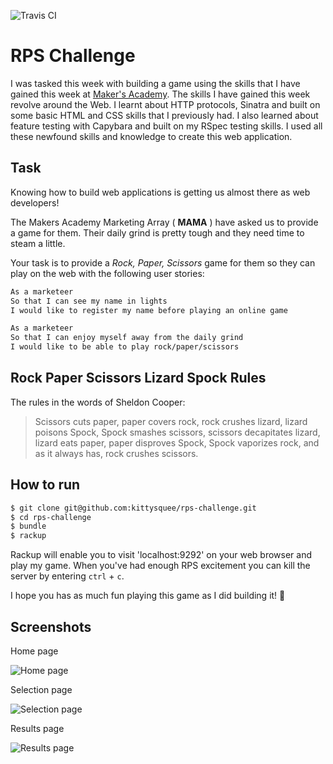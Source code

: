 ![Travis CI](https://travis-ci.org/kittysquee/rps-challenge.svg?branch=master)

# RPS Challenge

I was tasked this week with building a game using the skills that I have gained this week at [Maker's Academy](www.makersacademy.com). The skills I have gained this week revolve around the Web. I learnt about HTTP protocols, Sinatra and built on some basic HTML and CSS skills that I previously had. I also learned about feature testing with Capybara and built on my RSpec testing skills. I used all these newfound skills and knowledge to create this web application.

Task
----

Knowing how to build web applications is getting us almost there as web developers!

The Makers Academy Marketing Array ( **MAMA** ) have asked us to provide a game for them. Their daily grind is pretty tough and they need time to steam a little.

Your task is to provide a _Rock, Paper, Scissors_ game for them so they can play on the web with the following user stories:

```sh
As a marketeer
So that I can see my name in lights
I would like to register my name before playing an online game

As a marketeer
So that I can enjoy myself away from the daily grind
I would like to be able to play rock/paper/scissors
```
## Rock Paper Scissors Lizard Spock Rules

The rules in the words of Sheldon Cooper:
>Scissors cuts paper, paper covers rock, rock crushes lizard, lizard poisons Spock, Spock smashes scissors, scissors decapitates lizard, lizard eats paper, paper disproves Spock, Spock vaporizes rock, and as it always has, rock crushes scissors.

## How to run

```sh
$ git clone git@github.com:kittysquee/rps-challenge.git
$ cd rps-challenge
$ bundle
$ rackup
```

Rackup will enable you to visit 'localhost:9292' on your web browser and play my game. When you've had enough RPS excitement you can kill the server by entering `ctrl` + `c`.

I hope you has as much fun playing this game as I did building it! 🎉

## Screenshots

Home page

![Home page](http://imgur.com/a/t4Bns)

Selection page

![Selection page](http://imgur.com/a/LDGK9)

Results page

![Results page](http://imgur.com/a/mrk2t)
